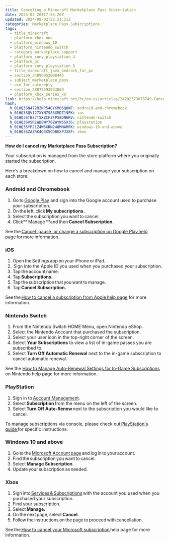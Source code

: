 ```yaml
---
title: Canceling a Minecraft Marketplace Pass Subscription
date: 2024-02-20T17:54:26Z
updated: 2024-08-02T22:21:21Z
categories: Marketplace Pass Subscriptions
tags:
  - title_minecraft
  - platform_xbox_one
  - platform_windows_10
  - platform_nintendo_switch
  - category_marketplace_support
  - platform_sony_playstation_4
  - platform_pc
  - platform_sony_playstation_5
  - title_minecraft_java_bedrock_for_pc
  - section_24090952098445
  - subject_marketplace_pass
  - use_for_autoreply
  - section_28872593033869
  - platform_xbox_series_xs
link: https://help.minecraft.net/hc/en-us/articles/24292373076749-Canceling-a-Minecraft-Marketplace-Pass-Subscription
hash:
  h_01HQ3SN472RZNP54GYKM06Q8WF: android-and-chromebook
  h_01HQ3SQV127XYN7S83XMDZ19FK: ios
  h_01HQ3STBS7TSXZCFZFPS8DN6RV: nintendo-switch
  h_01HQ3SVSREWB8WY70ZWYW5SX3S: playstation
  h_01HQ3SYP21Z4W6XRN248MNAMFK: windows-10-and-above
  h_01HQ3SZAZRK4Q3X5CDBGXPJ28F: xbox
---
```


**How do I cancel my Marketplace Pass Subscription?**

Your subscription is managed from the store platform where you originally started the subscription.

Here’s a breakdown on how to cancel and manage your subscription on each store:

### Android and Chromebook

1.  Go to [Google Play](https://play.google.com/) and sign into the Google account used to purchase your subscription.
2.  On the left, click **My subscriptions.**
3.  Select the subscription you want to cancel.
4.  Click** Manage **and then **Cancel Subscription**.

See the [Cancel, pause, or change a subscription on Google Play help page](https://support.google.com/googleplay/answer/7018481?co=GENIE.Platform%3DDesktop&hl=en&oco=0) for more information. 

### iOS

1.  Open the Settings app on your iPhone or iPad.
2.   Sign into the Apple ID you used when you purchased your subscription.
3.  Tap the account name.
4.  Tap **Subscriptions.**
5.  Tap the subscription that you want to manage.
6.  Tap **Cancel Subscription.**

See the [How to cancel a subscription from Apple help page](https://support.apple.com/en-us/HT202039) for more information.  

### Nintendo Switch

1.  From the Nintendo Switch HOME Menu, open Nintendo eShop. 
2.  Select the Nintendo Account that purchased the subscription.
3.  Select your user icon in the top-right corner of the screen.
4.  Select **Your Subscriptions** to view a list of in-game passes you are subscribed to.
5.  Select **Turn Off Automatic Renewal** next to the in-game subscription to cancel automatic renewal.

See the [How to Manage Auto-Renewal Settings for In-Game Subscriptions](https://en-americas-support.nintendo.com/app/answers/detail/a_id/54285/kw/subscription/p/994/c/251) on Nintendo help page for more information.

### PlayStation

1.  Sign in to [Account Management](https://www.playstation.com/acct/management).
2.  Select **Subscription** from the menu on the left of the screen.
3.  Select **Turn Off Auto-Renew** next to the subscription you would like to cancel.

To manage subscriptions via console, please check out[ PlayStation's guide ](https://www.playstation.com/en-us/support/store/cancel-ps-store-subscription/)for specific instructions.

### Windows 10 and above

1.  Go to the [Microsoft Account page](https://account.microsoft.com/services/) and log in to your account.
2.  Find the subscription you want to cancel.
3.  Select **Manage Subscription**.
4.  Update your subscription as needed.

### Xbox

1.  Sign into[ Services & Subscriptions](https://account.microsoft.com/services/) with the account you used when you purchased your subscription.
2.  Find your subscription.
3.  Select **Manage.**
4.  On the next page, select **Cancel**.
5.  Follow the instructions on the page to proceed with cancellation.

See the[ How to cancel your Microsoft subscription ](https://support.microsoft.com/en-us/help/4522164/microsoft-account-how-to-cancel-your-subscription?fref=services_help_cancelSub)help page for more information.
